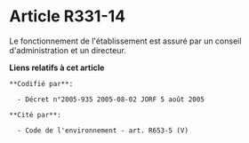 # Article R331-14

Le fonctionnement de l'établissement est assuré par un conseil d'administration et un directeur.

**Liens relatifs à cet article**

	**Codifié par**:

	  - Décret n°2005-935 2005-08-02 JORF 5 août 2005

	**Cité par**:

	  - Code de l'environnement - art. R653-5 (V)
